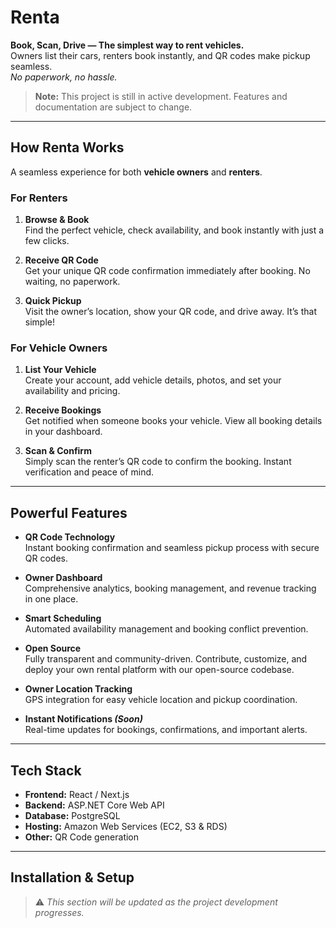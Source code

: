 # Renta

**Book, Scan, Drive — The simplest way to rent vehicles.**  
Owners list their cars, renters book instantly, and QR codes make pickup seamless.  
_No paperwork, no hassle._

> **Note:** This project is still in active development. Features and documentation are subject to change.

---

## How Renta Works

A seamless experience for both **vehicle owners** and **renters**.

### For Renters

1. **Browse & Book**  
   Find the perfect vehicle, check availability, and book instantly with just a few clicks.

2. **Receive QR Code**  
   Get your unique QR code confirmation immediately after booking. No waiting, no paperwork.

3. **Quick Pickup**  
   Visit the owner’s location, show your QR code, and drive away. It’s that simple!

### For Vehicle Owners

1. **List Your Vehicle**  
   Create your account, add vehicle details, photos, and set your availability and pricing.

2. **Receive Bookings**  
   Get notified when someone books your vehicle. View all booking details in your dashboard.

3. **Scan & Confirm**  
   Simply scan the renter’s QR code to confirm the booking. Instant verification and peace of mind.

---

## Powerful Features

- **QR Code Technology**  
  Instant booking confirmation and seamless pickup process with secure QR codes.

- **Owner Dashboard**  
  Comprehensive analytics, booking management, and revenue tracking in one place.

- **Smart Scheduling**  
  Automated availability management and booking conflict prevention.

- **Open Source**  
  Fully transparent and community-driven. Contribute, customize, and deploy your own rental platform with our open-source codebase.

- **Owner Location Tracking**  
  GPS integration for easy vehicle location and pickup coordination.

- **Instant Notifications _(Soon)_**  
  Real-time updates for bookings, confirmations, and important alerts.

---

## Tech Stack

- **Frontend:** React / Next.js
- **Backend:** ASP.NET Core Web API
- **Database:** PostgreSQL
- **Hosting:** Amazon Web Services (EC2, S3 & RDS)
- **Other:** QR Code generation

---

## Installation & Setup

> ⚠️ _This section will be updated as the project development progresses._
